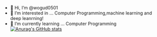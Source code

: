 - 👋 Hi, I’m @wogud0501
- 👀 I’m interested in ... Computer Programming,machine learning and deep leanrning!
- 🌱 I’m currently learning ... Computer Programming
[![Anurag's GitHub stats](https://github-readme-stats.vercel.app/api?username=wogud0501)](https://github.com/anuraghazra/github-readme-stats)
